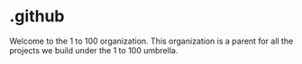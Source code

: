 # .github
Welcome to the 1 to 100 organization.   This organization is a parent for all the projects we build under the 1 to 100 umbrella.
